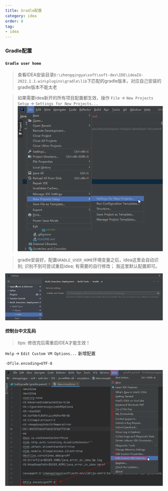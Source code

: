 ```yaml
---
title: Gradle配置
category: idea
order: 8
tag:
- idea
---
```



### Gradle配置

#### `Gradle user home`

> 查看IDEA安装目录`D:\zhengqingya\soft\soft-dev\IDE\ideaIU-2022.1.1.win\plugins\gradle\lib`下匹配的gradle版本，对应自己安装的gradle版本不能太老

> 如果需要idea新开的所有项目配置都生效，操作 `File` -> `New Projects Setup` -> `Settings for New Projects...`
> ![idea-set-new-projects.png](/images/idea/idea-set-new-projects.png)

> gradle安装好，配置`GRADLE_USER_HOME`环境变量之后，idea这里会自动识别;
> 识别不到可尝试重启idea;
> 有需要的自行修改；
> 我这里默认配置即可。

![idea-gradle-user-home.png](/images/idea/idea-gradle-user-home.png)

#### 控制台中文乱码

> tips: 修改完后需重启IDEA才能生效！

`Help` -> `Edit Custom VM Options...` 新增配置

```
-Dfile.encoding=UTF-8
```

![idea-gradle-utf-8.png](/images/idea/idea-gradle-utf-8.png)